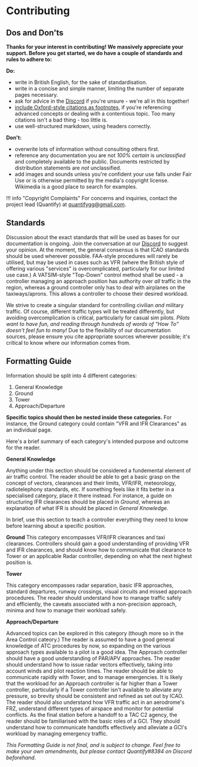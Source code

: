 # Contributing
## Dos and Don'ts

**Thanks for your interest in contributing! We massively appreciate your support. Before you get started, we do have a couple of standards and rules to adhere to:**

**Do:**

- write in British English, for the sake of standardisation.
- write in a concise and simple manner, limiting the number of separate pages necessary.
- ask for advice in the [Discord](https://discord.gg/8qXDBVs2XU) if you're unsure - we're all in this together!
- [include Oxford-style citations as footnotes](https://squidfunk.github.io/mkdocs-material/reference/footnotes/), if you're referencing advanced concepts or dealing with a contentious topic. Too many citations isn't a bad thing - too little is.
- use well-structured markdown, using headers correctly. 

**Don't:**

- overwrite lots of information without consulting others first.
- reference any documentation you are not *100% certain* is *unclassified* and completely available to the public. Documents restricted by distribution statements are *not* unclassified.
- add images and sounds unless you're confident your use falls under Fair Use or is otherwise permitted by the media's copyright license. Wikimedia is a good place to search for examples.

!!! info "Copyright Complaints"
	For concerns and inquiries, contact the project lead (Quantify) at quantifygg@gmail.com.

## Standards

Discussion about the exact standards that will be used as bases for our documentation is ongoing. Join the conversation at our [Discord](https://discord.gg/8qXDBVs2XU) to suggest your opinion. 
At the moment, the general consensus is that ICAO standards should be used wherever possible. FAA-style procedures will rarely be utilised, but may be used in cases such as VFR (where the British style of offering various "services" is overcomplicated, particularly for our limited use case.) A VATSIM-style "Top-Down" control method shall be used - a controller managing an approach position has authority over *all* traffic in the region, whereas a ground controller only has to deal with airplanes on the taxiways/aprons. This allows a controller to choose their desired workload.

We strive to create a singular standard for controlling civilian *and* military traffic. Of course, different traffic types will be treated differently, but avoiding overcomplication is critical, particularly for casual sim pilots. *Pilots want to have fun, and reading through hundreds of words of "How To" doesn't feel fun to many!*
Due to the flexibility of our documentation sources, please ensure you cite appropriate sources wherever possible; it's critical to know where our information comes from.

## Formatting Guide

Information should be split into 4 different categories:

 1. General Knowledge 
 2. Ground
 3. Tower
 4. Approach/Departure

**Specific topics should then be nested inside these categories.** For instance, the Ground category could contain "VFR and IFR Clearances" as an individual page.

Here's a brief summary of each category's intended purpose and outcome for the reader.

**General Knowledge**

Anything under this section should be considered a fundemental element of air traffic control. The reader should be able to get a basic grasp on the concept of vectors, clearances and their limits, VFR/IFR, meteorology, radiotelephony standards, etc.
If something feels like it fits better in a specialised category, place it there instead. For instance, a guide on structuring IFR clearances should be placed in *Ground*, whereas an explanation of what IFR is should be placed in *General Knowledge*.

In brief, use this section to teach a controller everything they need to know before learning about a specific position. 

**Ground**
This category encompasses VFR/IFR clearances and taxi clearances. Controllers should gain a good understanding of providing VFR and IFR clearances, and should know how to communicate that clearance to Tower or an applicable Radar controller, depending on what the next highest position is. 

**Tower**

This category encompasses radar separation, basic IFR approaches, standard departures, runway crossings, visual circuits and missed approach procedures. The reader should understand how to manage traffic safely and efficiently, the caveats associated with a non-precision approach, minima and how to manage their workload safely.

**Approach/Departure**

Advanced topics can be explored in this category (though more so in the Area Control cateory.) The reader is assumed to have a good general knowledge of ATC procedures by now, so expanding on the various approach types available to a pilot is a good idea. The Approach controller should have a good understanding of PAR/APV approaches.
The reader should understand how to issue radar vectors effectively, taking into account winds and pilot reaction times. The reader should be able to communicate rapidly with Tower, and to manage emergencies. It is likely that the workload for an Approach controller is far higher than a Tower controller, particularly if a Tower controller isn't available to alleviate any pressure, so brevity should be consistent and refined as set out by ICAO. The reader should also understand how VFR traffic act in an aerodrome's FRZ, understand different types of airspace and monitor for potential conflicts.
As the final station before a handoff to a TAC C2 agency, the reader should be familiarised with the basic roles of a GCI. They should understand how to communicate handoffs effectively and alleviate a GCI's workload by managing emergency traffic.

*This Formatting Guide is not final, and is subject to change. Feel free to make your own amendments, but please contact Quantify#8384 on Discord beforehand.*
